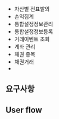 * 자산별 전표발의
* 손익집계
* 통합설정정보관리
* 통합설정정보등록
* 거래이벤트 조회
* 계좌 관리
* 채권 종목
* 채권거래
* 
## 요구사항



## User flow

